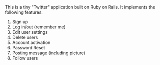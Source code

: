 This is a tiny "Twitter" application built on Ruby on Rails. It implements the following features:
1. Sign up
2. Log in/out (remember me)
3. Edit user settings
4. Delete users
5. Account activation
6. Password Reset
7. Posting message (including picture)
8. Follow users

